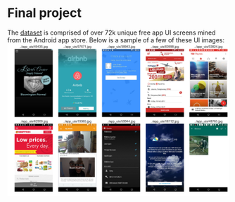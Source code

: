 # Final project

The [dataset](http://interactionmining.org/rico) is comprised of over 72k unique free app UI screens mined from the Android app store. Below is a sample of a few of these UI images:
![sample UIs](readme_imgs/sample_uis.png)
